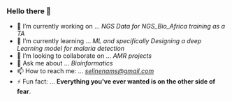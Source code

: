 ### Hello there 👋


- 🔭 I’m currently working on ... *NGS Data for NGS_Bio_Africa training as a TA*
- 🌱 I’m currently learning ... *ML and specifically Designing a deep Learning model for malaria detection*
- 👯 I’m looking to collaborate on ... *AMR projects*
- 💬 Ask me about ... *Bioinformatics*
- 📫 How to reach me: ... *selinenams@gmail.com*
- ⚡ Fun fact: ... **Everything you've ever wanted is on the other side of fear**.
